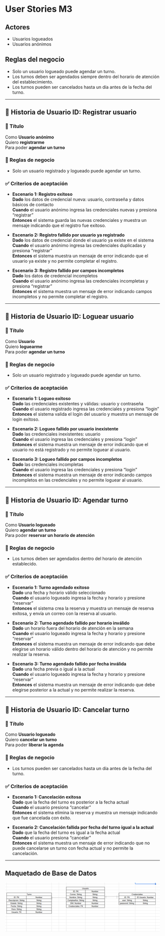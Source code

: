 # User Stories M3

## Actores
- Usuarios logueados  
- Usuarios anónimos  

## Reglas del negocio
- Solo un usuario logueado puede agendar un turno.  
- Los turnos deben ser agendados siempre dentro del horario de atención del establecimiento.  
- Los turnos pueden ser cancelados hasta un día antes de la fecha del turno.  

---

## 🔹 Historia de Usuario ID: **Registrar usuario**

### 🧾 Título
Como **Usuario anónimo**  
Quiero **registrarme**  
Para poder **agendar un turno**  

### 📜 Reglas de negocio
- Solo un usuario registrado y logueado puede agendar un turno.  

### ✅ Criterios de aceptación
- **Escenario 1: Registro exitoso**  
  **Dado** los datos de credencial nueva: usuario, contraseña y datos básicos de contacto  
  **Cuando** el usuario anónimo ingresa las credenciales nuevas y presiona “registrar”  
  **Entonces** el sistema guarda las nuevas credenciales y muestra un mensaje indicando que el registro fue exitoso.  

- **Escenario 2: Registro fallido por usuario ya registrado**  
  **Dado** los datos de credencial donde el usuario ya existe en el sistema  
  **Cuando** el usuario anónimo ingresa las credenciales duplicadas y presiona “registrar”  
  **Entonces** el sistema muestra un mensaje de error indicando que el usuario ya existe y no permite completar el registro.  

- **Escenario 3: Registro fallido por campos incompletos**  
  **Dado** los datos de credencial incompletos  
  **Cuando** el usuario anónimo ingresa las credenciales incompletas y presiona “registrar”  
  **Entonces** el sistema muestra un mensaje de error indicando campos incompletos y no permite completar el registro.  

---

## 🔹 Historia de Usuario ID: **Loguear usuario**

### 🧾 Título
Como **Usuario**  
Quiero **loguearme**  
Para poder **agendar un turno**  

### 📜 Reglas de negocio
- Solo un usuario registrado y logueado puede agendar un turno.  

### ✅ Criterios de aceptación
- **Escenario 1: Logueo exitoso**  
  **Dado** las credenciales existentes y válidas: usuario y contraseña  
  **Cuando** el usuario registrado ingresa las credenciales y presiona “login”  
  **Entonces** el sistema valida el login del usuario y muestra un mensaje de login exitoso.  

- **Escenario 2: Logueo fallido por usuario inexistente**  
  **Dado** las credenciales inexistentes: usuario  
  **Cuando** el usuario ingresa las credenciales y presiona “login”  
  **Entonces** el sistema muestra un mensaje de error indicando que el usuario no está registrado y no permite loguear al usuario.  

- **Escenario 3: Logueo fallido por campos incompletos**  
  **Dado** las credenciales incompletas  
  **Cuando** el usuario ingresa las credenciales y presiona “login”  
  **Entonces** el sistema muestra un mensaje de error indicando campos incompletos en las credenciales y no permite loguear al usuario.  

---

## 🔹 Historia de Usuario ID: **Agendar turno**

### 🧾 Título
Como **Usuario logueado**  
Quiero **agendar un turno**  
Para poder **reservar un horario de atención**  

### 📜 Reglas de negocio
- Los turnos deben ser agendados dentro del horario de atención establecido.  

### ✅ Criterios de aceptación
- **Escenario 1: Turno agendado exitoso**  
  **Dado** una fecha y horario válido seleccionado  
  **Cuando** el usuario logueado ingresa la fecha y horario y presione “reservar”  
  **Entonces** el sistema crea la reserva y muestra un mensaje de reserva exitosa, y envía un correo con la reserva al usuario.  

- **Escenario 2: Turno agendado fallido por horario inválido**  
  **Dado** un horario fuera del horario de atención en la semana  
  **Cuando** el usuario logueado ingresa la fecha y horario y presione “reservar”  
  **Entonces** el sistema muestra un mensaje de error indicando que debe elegirse un horario válido dentro del horario de atención y no permite realizar la reserva.  

- **Escenario 3: Turno agendado fallido por fecha inválida**  
  **Dado** una fecha previa o igual a la actual  
  **Cuando** el usuario logueado ingresa la fecha y horario y presione “reservar”  
  **Entonces** el sistema muestra un mensaje de error indicando que debe elegirse posterior a la actual y no permite realizar la reserva.  

---

## 🔹 Historia de Usuario ID: **Cancelar turno**

### 🧾 Título
Como **Usuario logueado**  
Quiero **cancelar un turno**  
Para poder **liberar la agenda**  

### 📜 Reglas de negocio
- Los turnos pueden ser cancelados hasta un día antes de la fecha del turno.  

### ✅ Criterios de aceptación
- **Escenario 1: Cancelación exitosa**  
  **Dado** que la fecha del turno es posterior a la fecha actual  
  **Cuando** el usuario presiona “cancelar”  
  **Entonces** el sistema elimina la reserva y muestra un mensaje indicando que fue cancelada con éxito.  

- **Escenario 2: Cancelación fallida por fecha del turno igual a la actual**  
  **Dado** que la fecha del turno es igual a la fecha actual  
  **Cuando** el usuario presiona “cancelar”  
  **Entonces** el sistema muestra un mensaje de error indicando que no puede cancelarse un turno con fecha actual y no permite la cancelación.  

---

## Maquetado de Base de Datos

![alt text](image.png)